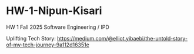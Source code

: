 # HW-1-Nipun-Kisari

HW 1 Fall 2025 Software Engineering / IPD 

Uplifting Tech Story:
<https://medium.com/@elliot.yibaebi/the-untold-story-of-my-tech-journey-9a112d16351e>


